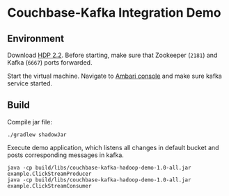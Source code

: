 # Couchbase-Kafka Integration Demo

## Environment

Download [HDP 2.2](http://hortonworks.com/hdp/downloads/). Before
starting, make sure that Zookeeper (`2181`) and Kafka (`6667`) ports
forwarded.

Start the virtual machine. Navigate to
[Ambari console](http://localhost:8080/) and make sure kafka service
started.

## Build

Compile jar file:

    ./gradlew shadowJar

Execute demo application, which listens all changes in default bucket
and posts corresponding messages in kafka.

    java -cp build/libs/couchbase-kafka-hadoop-demo-1.0-all.jar example.ClickStreamProducer
    java -cp build/libs/couchbase-kafka-hadoop-demo-1.0-all.jar example.ClickStreamConsumer
